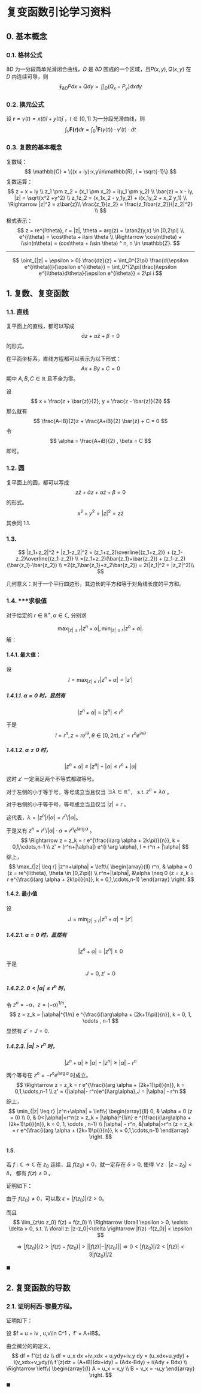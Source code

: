 # 复变函数引论学习资料

## 0. 基本概念

### 0.1. 格林公式

$\partial D$ 为一分段简单光滑闭合曲线，$D$ 是 $\partial D$ 围成的一个区域，且$P(x,y), Q(x,y)$ 在 $D$ 内连续可导，则
$$
\oint_{\partial D} Pdx + Qdy = \iint_D (Q_x-P_y)dxdy 
$$

### 0.2. 换元公式

设 $\mathbf{r} =\gamma(t) = x(t) \hat{i} + y(t) \hat{j}$ ，$t\in[0,1]$ 为一分段光滑曲线，则
$$
\int_{\gamma} \mathbf{F(r)} d\mathbf{r} = \int_0^1 \mathbf{F}(\gamma(t))\cdot \gamma'(t) \cdot dt
$$

### 0.3. 复数的基本概念

复数域：
$$
\mathbb{C} = \{(x + iy):x,y\in\mathbb{R}, i = \sqrt{-1}\}
$$
复数运算：
$$
z = x + iy \\
z_1 \pm z_2 = (x_1 \pm x_2) + i(y_1 \pm y_2) \\
\bar{z} = x - iy, |z| = \sqrt{x^2 +y^2} \\
z_1z_2 = (x_1x_2 - y_1y_2) + i(x_1y_2 + x_2 y_1) \\
\Rightarrow |z|^2 = z\bar{z}\\
\frac{z_1}{z_2} = \frac{z_1\bar{z_2}}{|z_2|^2} \\
$$
极式表示：
$$
z = re^{i\theta}, r = |z|, \theta = arg(z) = \atan2(y,x) \in [0,2\pi) \\
e^{i\theta} = \cos\theta + i\sin \theta \\
\Rightarrow \cos(n\theta) + i\sin(n\theta) = (cos\theta + i\sin \theta) ^ n, n \in \mathbb{Z}.
$$

***

$$
\oint_{|z| = \epsilon > 0} \frac{dz}{z} = \int_0^{2\pi} \frac{d(\epsilon e^{i\theta})}{\epsilon e^{i\theta}} = \int_0^{2\pi}\frac{i\epsilon e^{i\theta}d\theta}{\epsilon e^{i\theta}} = 2\pi i
$$



## 1. 复数、复变函数

### 1.1. 直线

复平面上的直线，都可以写成
$$
\bar{\alpha} z+\alpha\bar{z} + \beta = 0
$$
的形式。

在平面坐标系，直线方程都可以表示为以下形式：
$$
Ax+By+C = 0
$$
期中 $A,B,C\in \mathbb{R}$ 且不全为零。 

设 
$$
x = \frac{z + \bar{z}}{2}, y = \frac{z - \bar{z}}{2i}
$$
那么就有
$$
\frac{A-iB}{2}z + \frac{A+iB}{2} \bar{z} + C = 0
$$
令
$$
\alpha = \frac{A+iB}{2} , \beta = C
$$
即可。

### 1.2. 圆

复平面上的圆，都可以写成
$$
z\bar{z} +\bar{\alpha} z+\alpha\bar{z} + \beta = 0
$$
的形式。
$$
x^2+y^2 = |z|^2 = z\bar{z}
$$
其余同 1.1.

### 1.3. 

$$
|z_1+z_2|^2 + |z_1-z_2|^2  = (z_1+z_2)\overline{(z_1+z_2)} + (z_1-z_2)\overline{(z_1-z_2)} \\
=(z_1+z_2)(\bar{z_1}+\bar{z_2}) + (z_1-z_2)(\bar{z_1}-\bar{z_2})  \\
=2(z_1\bar{z_1}+z_2\bar{z_2}) = 2(|z_1|^2 + |z_2|^2)\\
$$

几何意义：对于一个平行四边形，其边长的平方和等于对角线长度的平方和。

### 1.4. ***求极值

对于给定的 $r\in \mathbb{R}^+, \alpha\in \mathbb{C}$, 分别求


$$
\max_{|z|\leq r} |z^n+\alpha|, \min_{|z|\leq r} |z^n + \alpha|.
$$
解：

#### 1.4.1. 最大值：

设 
$$
I = \max_{|z|\leq r} |z^n+\alpha| = |z'|
$$

##### 1.4.1.1. $\alpha = 0$ 时，显然有

$$
|z^n+\alpha| = |z^n| \leq r^n
$$

于是
$$
I = r^n, z = re^{i\theta}, \theta\in[0,2\pi), z' = r^n e^{in\theta} 
$$

##### 1.4.1.2. $\alpha \neq 0$ 时，

$$
|z^n+\alpha| \leq |z^n| + |\alpha| \leq r^n +|\alpha|
$$

这时 $z'$ 一定满足两个不等式都取等号。

对于左侧的小于等于号，等号成立当且仅当 $\exists \lambda \in \mathbb{R}^+$， s.t. $z^n = \lambda \alpha$ 。

对于右侧的小于等于号，等号成立当且仅当 $|z| = r$ 。

这代表，$\lambda = |z^n|/|\alpha| = r^n/|\alpha|$。

于是又有 $z^n = r^n/|\alpha| \cdot \alpha = r^n e^{i \arg \alpha}$ 。
$$
\Rightarrow z = z_k = r e^{\frac{i(arg \alpha + 2k\pi)}{n}}, k = 0,1,\cdots,n-1 \\
z' = (r^n+|\alpha|) e^{i \arg \alpha}, I = r^n + |\alpha|
$$
综上，
$$
\max_{|z| \leq r} |z^n+\alpha| = \left\{
\begin{array}{ll}
r^n, & \alpha = 0 (z = re^{i\theta}, \theta \in [0,2\pi)) \\
r^n+|\alpha|, &\alpha \neq 0 (z = z_k = r e^{\frac{i(arg \alpha + 2k\pi)}{n}}, k = 0,1,\cdots,n-1)
\end{array}
\right.
$$

#### 1.4.2. 最小值

设 
$$
J = \min_{|z|\leq r} |z^n+\alpha| = |z'|
$$

##### 1.4.2.1. $\alpha = 0$ 时，显然有

$$
|z^n+\alpha| = |z^n| \geq 0
$$

于是
$$
J = 0, z' = 0
$$


##### 1.4.2.2. $0<|\alpha| \leq r^n$ 时，

令 $z^n = -\alpha， z = (-\alpha)^{1/n}$， 
$$
z = z_k = |\alpha|^{1/n} e ^{\frac{i(\arg\alpha + (2k+1)\pi)}{n}}, k = 0, 1, \cdots , n-1
$$
显然有 $z' = J = 0$.

##### 1.4.2.3. $|\alpha| > r^n$ 时，

$$
|z^n+\alpha| \geq |\alpha| - |z^n| \geq |\alpha| - r^n
$$

两个等号在 $z^n = -r^n e^{i\arg\alpha}$ 时成立。
$$
\Rightarrow z = z_k = r e^{\frac{i(arg \alpha + (2k+1)\pi)}{n}}, k = 0,1,\cdots,n-1 \\
z' = (|\alpha|- r^n)e^{i\arg\alpha},J = |\alpha| - r^n
$$
综上，
$$
\min_{|z| \leq r} |z^n+\alpha| = \left\{
\begin{array}{ll}
0, & \alpha = 0 (z = 0) \\
0, & 0<|\alpha|<r^n(z = z_k = |\alpha|^{1/n} e ^{\frac{i(\arg\alpha + (2k+1)\pi)}{n}}, k = 0, 1, \cdots , n-1) \\
|\alpha| - r^n, &|\alpha|>r^n (z = z_k = r e^{\frac{i(arg \alpha + (2k+1)\pi)}{n}}, k = 0,1,\cdots,n-1)
\end{array}
\right.
$$

#### 1.5.

若 $f:\mathbb{C}\to\mathbb{C}$ 在  $z_0$ 连续，且 $f(z_0) \neq 0$，就一定存在 $\delta > 0$, 使得 $\forall z: |z-z_0| < \delta$， 都有 $f(z)\neq 0$ 。

证明如下：

由于  $f(z_0)\neq 0$，可以取 $\epsilon = |f(z_0)|/2 >0$。

而且
$$
\lim_{z\to z_0} f(z) = f(z_0) \\
\Rightarrow \forall \epsilon > 0, \exists \delta > 0, s.t. \\
\forall z: |z-z_0|<\delta \rightarrow |f(z) -f(z_0)| < \epsilon
$$

$$
\Rightarrow |f(z_0)|/2 > |f(z) - f(z_0)| > ||f(z)| - |f(z_0)|| \Rightarrow 0<|f(z_0)|/2 < |f(z)| < 3|f(z_0)|/2 
$$

$\blacksquare$ 

## 2. 复变函数的导数

### 2.1. 证明柯西-黎曼方程。

证明如下：

设 $f = u + iv , u,v\in C^1 $，$f' = A+iB$。

由全微分的的定义，
$$
df = f'(z) dz \\
df = u_x dx +iv_xdx + u_ydy+iv_y dy = (u_xdx+u_ydy) + i(v_xdx+v_ydy)\\
f'(z)dz = (A+iB)(dx+idy) = (Adx-Bdy) + i(Ady + Bdx) \\
\Rightarrow  \left\{ 
\begin{array}{l}
A = u_x = v_y \\ B = v_x = -u_y
\end{array}
\right.
$$
$\blacksquare$

